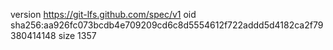 version https://git-lfs.github.com/spec/v1
oid sha256:aa926fc073bcdb4e709209cd6c8d5554612f722addd5d4182ca2f79380414148
size 1357
